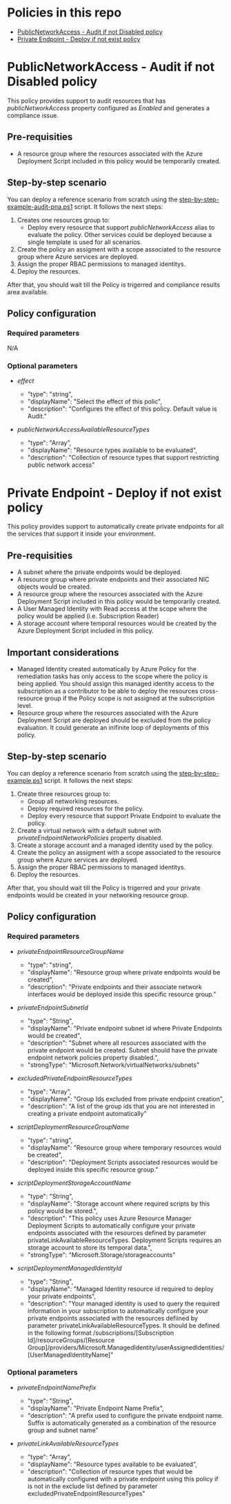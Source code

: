 # Policies in this repo

- [PublicNetworkAccess - Audit if not Disabled policy](#publicnetworkaccess-audit-if-not-disabled-policy)
- [Private Endpoint - Deploy if not exist policy](#private-endpoint-deploy-if-not-exist-policy)

# PublicNetworkAccess - Audit if not Disabled policy

This policy provides support to audit resources that has *publicNetworkAccess* property configured as *Enabled* and generates a compliance issue.

## Pre-requisities

- A resource group where the resources associated with the Azure Deployment Script included in this policy would be temporarily created.

## Step-by-step scenario

You can deploy a reference scenario from scratch using the [step-by-step-example-audit-pna.ps1](step-by-step-example-audit-pna.ps1) script. It  follows the next steps:

1. Creates one resources group to:
    - Deploy every resource that support *publicNetworkAccess* alias to evaluate the policy. Other services could be deployed because a single template is used for all scenarios.
2. Create the policy an assigment with a scope associated to the resource group where Azure services are deployed.
3. Assign the proper RBAC permissions to managed identitys.
4. Deploy the resources.

After that, you should wait till the Policy is trigerred and compliance results area available.

## Policy configuration

### Required parameters

N/A

### Optional parameters

- *effect*
  - "type": "string",
  - "displayName": "Select the effect of this polic",
  - "description": "Configures the effect of this policy. Default value is Audit."

- *publicNetworkAccessAvailableResourceTypes*
  - "type": "Array",
  - "displayName": "Resource types available to be evaluated",
  - "description": "Collection of resource types that support restricting public network access"

# Private Endpoint - Deploy if not exist policy

This policy provides support to automatically create private endpoints for all the services that support it inside your environment.

## Pre-requisities

- A subnet where the private endpoints would be deployed.
- A resource group where private endpoints and their associated NIC objects would be created.
- A resource group where the resources associated with the Azure Deployment Script included in this policy would be temporarily created.
- A User Managed Identity with Read access at the scope where the policy would be applied (i.e. Subscription Reader)
- A storage account where temporal resources would be created by the Azure Deployment Script included in this policy.

## Important considerations

- Managed Identity created automatically by Azure Policy for the remediation tasks has only access to the scope where the policy is being applied. You should assign this managed identity access to the subscription as a contributor to be able to deploy the resources cross-resource group if the Policy scope is not assigned at the subscription level.
- Resource group where the resources associated with the Azure Deployment Script are deployed should be excluded from the policy evaluation. It could generate an inifinite loop of deployments of this policy.

## Step-by-step scenario

You can deploy a reference scenario from scratch using the [step-by-step-example.ps1](step-by-step-example.ps1) script. It  follows the next steps:

1. Create three resources group to:
    - Group all networking resources.
    - Deploy required resources for the policy.
    - Deploy every resource that support Private Endpoint to evaluate the policy.
2. Create a virtual network with a default subnet with *privateEndpointNetworkPolicies* property disabled.
3. Create a storage account and a managed identity used by the policy.
4. Create the policy an assigment with a scope associated to the resource group where Azure services are deployed.
5. Assign the proper RBAC permissions to managed identitys.
6. Deploy the resources.

After that, you should wait till the Policy is trigerred and your private endpoints would be created in your networking resource group.

## Policy configuration

### Required parameters

- *privateEndpointResourceGroupName*
  - "type": "string",
  - "displayName": "Resource group where private endpoints would be created",
  - "description": "Private endpoints and their associate network interfaces would be deployed inside this specific resource group."

- *privateEndpointSubnetId*
  - "type": "String",
  - "displayName": "Private endpoint subnet id where Private Endpoints would be created",
  - "description": "Subnet where all resources associated with the private endpoint would be created. Subnet should have the private endpoint network policies property disabled.",
  - "strongType": "Microsoft.Network/virtualNetworks/subnets"

- *excludedPrivateEndpointResourceTypes*
  - "type": "Array",
  - "displayName": "Group Ids excluded from private endpoint creation",
  - "description": "A list of the group ids that you are not interested in creating a private endpoint automatically"

- *scriptDeploymentResourceGroupName*
  - "type": "string",
  - "displayName": "Resource group where temporary resources would be created",
  - "description": "Deployment Scripts associated resources would be deployed inside this specific resource group."

- *scriptDeploymentStorageAccountName*
  - "type": "String",
  - "displayName": "Storage account where required scripts by this policy would be stored.",
  - "description": "This policy uses Azure Resource Manager Deployment Scripts to automatically configure your private endpoints associated with the resources defined by parameter  privateLinkAvailableResourceTypes. Deployment Scripts requires an storage account to store its temporal data.",
  - "strongType": "Microsoft.Storage/storageaccounts"

- *scriptDeploymentManagedIdentityId*
  - "type": "String",
  - "displayName": "Managed Identity resource id required to deploy your private endpoints",
  - "description": "Your managed identity is used to query the required information in your subscription to automatically configure your private endpoints associated with the resources defiined by parameter privateLinkAvailableResourceTypes. It should be defined in the following format /subscriptions/[Subscription Id]/resourceGroups/[Resource Group]/providers/Microsoft.ManagedIdentity/userAssignedIdentities/[UserManagedIdentityName]"

### Optional parameters

- *privateEndpointNamePrefix*
  - "type": "String",
  - "displayName": "Private Endpoint Name Prefix",
  - "description": "A prefix used to configure the private endpoint name. Suffix is automatically generated as a combination of the resource group and subnet name"

- *privateLinkAvailableResourceTypes*
  - "type": "Array",
  - "displayName": "Resource types available to be evaluated",
  - "description": "Collection of resource types that would be automatically configured with a private endpoint using this policy if is not in the exclude list defined by parameter excludedPrivateEndpointResourceTypes"

